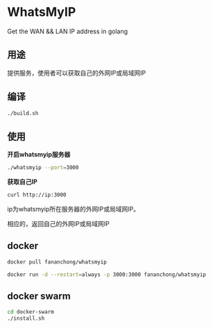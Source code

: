 # WhatsMyIP
Get the WAN && LAN IP address in golang

## 用途

提供服务，使用者可以获取自己的外网IP或局域网IP

## 编译

```bash
./build.sh
```

## 使用

**开启whatsmyip服务器**

```bash
./whatsmyip --port=3000
```

**获取自己IP**

```bash
curl http://ip:3000
```

ip为whatsmyip所在服务器的外网IP或局域网IP。

相应的，返回自己的外网IP或局域网IP

## docker

```bash
docker pull fananchong/whatsmyip
```

```bash
docker run -d --restart=always -p 3000:3000 fananchong/whatsmyip
```

## docker swarm

```bash
cd docker-swarm
./install.sh
```

